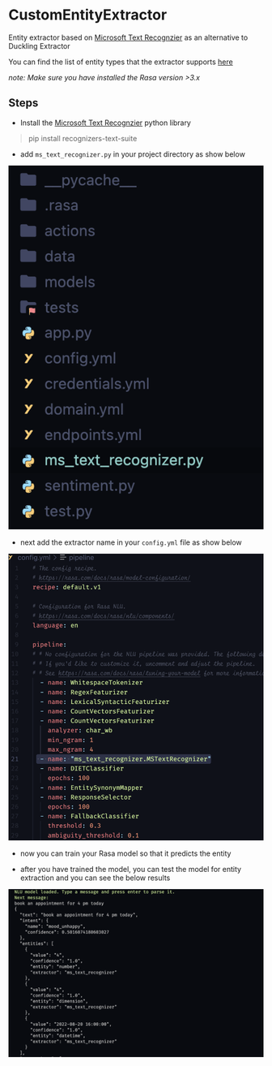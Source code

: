 # CustomEntityExtractor
Entity extractor based on [Microsoft Text Recognzier](https://github.com/microsoft/Recognizers-Text) as an alternative to Duckling Extractor 

You can find the list of entity types that the extractor supports [here](https://github.com/microsoft/Recognizers-Text#supported-entities-across-cultures)

_note: Make sure you have installed the Rasa version >3.x_


## Steps

- Install the [Microsoft Text Recognzier](https://github.com/microsoft/Recognizers-Text/tree/master/Python) python library

> pip install recognizers-text-suite

- add `ms_text_recognizer.py` in your project directory as show below

![alt projecr_dir](dir.png)

- next add the extractor name in your `config.yml` file as show below

![alt projecr_dir](config_yml.png)

- now you can train your Rasa model so that it predicts the entity

- after you have trained the model, you  can test the model for entity extraction and you can see the below results

![alt projecr_dir](results.png)


